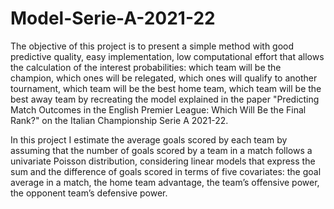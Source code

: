 # Model-Serie-A-2021-22

The objective of this project is to present a simple method with good predictive quality, easy implementation, low computational effort that allows the calculation
of the interest probabilities: which team will be the champion, which ones will be relegated, which ones will qualify to another tournament, which team will be the
best home team, which team will be the best away team by recreating the model explained in the paper "Predicting Match Outcomes in the English Premier League: Which Will Be the Final Rank?" on the Italian Championship Serie A 2021-22.

In this project I estimate the average goals scored by each team by assuming that the number of goals scored by a team in a match
follows a univariate Poisson distribution, considering linear models that express the sum and the difference of goals scored in terms of five covariates: 
the goal average in a match, the home team advantage, the team’s offensive power, the opponent team’s defensive power.
